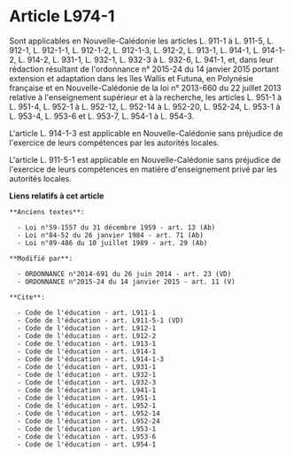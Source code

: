 # Article L974-1

Sont applicables en Nouvelle-Calédonie les articles L. 911-1 à L. 911-5, L. 912-1, L. 912-1-1, L. 912-1-2, L. 912-1-3, L.
912-2, L. 913-1, L. 914-1, L. 914-1-2, L. 914-2, L. 931-1, L. 932-1, L. 932-3 à L. 932-6, L. 941-1, et, dans leur rédaction
résultant de l'ordonnance n° 2015-24 du 14 janvier 2015 portant extension et adaptation dans les îles Wallis et Futuna, en
Polynésie française et en Nouvelle-Calédonie de la loi n° 2013-660 du 22 juillet 2013 relative à l'enseignement supérieur et
à la recherche, les articles L. 951-1 à L. 951-4, L. 952-1 à L. 952-12, L. 952-14 à L. 952-20, L. 952-24, L. 953-1 à L.
953-4, L. 953-6 et L. 953-7, L. 954-1 à L. 954-3. 

L'article L. 914-1-3 est applicable en Nouvelle-Calédonie sans préjudice de l'exercice de leurs compétences par les autorités
locales. 

L'article L. 911-5-1 est applicable en Nouvelle-Calédonie sans préjudice de l'exercice de leurs compétences en matière
d'enseignement privé par les autorités locales.

**Liens relatifs à cet article**

	**Anciens textes**:

	  - Loi n°59-1557 du 31 décembre 1959 - art. 13 (Ab)
	  - Loi n°84-52 du 26 janvier 1984 - art. 71 (Ab)
	  - Loi n°89-486 du 10 juillet 1989 - art. 29 (Ab)

	**Modifié par**:

	  - ORDONNANCE n°2014-691 du 26 juin 2014 - art. 23 (VD)
	  - ORDONNANCE n°2015-24 du 14 janvier 2015 - art. 11 (V)

	**Cite**:

	  - Code de l'éducation - art. L911-1
	  - Code de l'éducation - art. L911-5-1 (VD)
	  - Code de l'éducation - art. L912-1
	  - Code de l'éducation - art. L912-2
	  - Code de l'éducation - art. L913-1
	  - Code de l'éducation - art. L914-1
	  - Code de l'éducation - art. L914-1-3
	  - Code de l'éducation - art. L931-1
	  - Code de l'éducation - art. L932-1
	  - Code de l'éducation - art. L932-3
	  - Code de l'éducation - art. L941-1
	  - Code de l'éducation - art. L951-1
	  - Code de l'éducation - art. L952-1
	  - Code de l'éducation - art. L952-14
	  - Code de l'éducation - art. L952-24
	  - Code de l'éducation - art. L953-1
	  - Code de l'éducation - art. L953-6
	  - Code de l'éducation - art. L954-1
